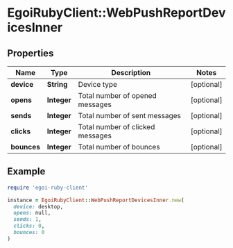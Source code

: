 # EgoiRubyClient::WebPushReportDevicesInner

## Properties

| Name | Type | Description | Notes |
| ---- | ---- | ----------- | ----- |
| **device** | **String** | Device type | [optional] |
| **opens** | **Integer** | Total number of opened messages | [optional] |
| **sends** | **Integer** | Total number of sent messages | [optional] |
| **clicks** | **Integer** | Total number of clicked messages | [optional] |
| **bounces** | **Integer** | Total number of bounces | [optional] |

## Example

```ruby
require 'egoi-ruby-client'

instance = EgoiRubyClient::WebPushReportDevicesInner.new(
  device: desktop,
  opens: null,
  sends: 1,
  clicks: 0,
  bounces: 0
)
```

